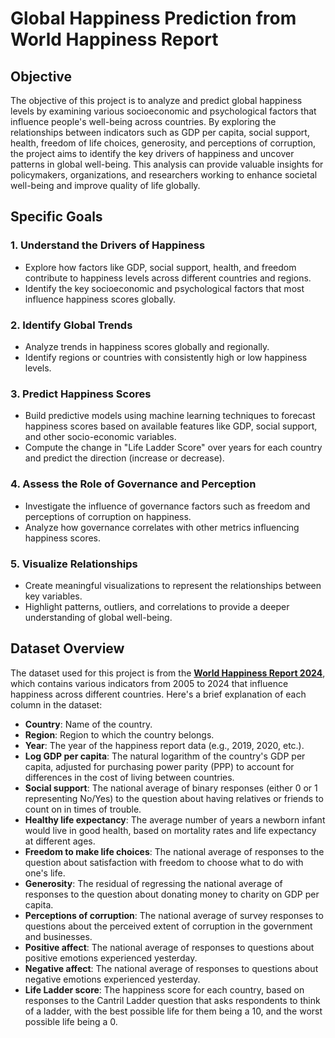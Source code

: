 # Global Happiness Prediction from World Happiness Report

## Objective
The objective of this project is to analyze and predict global happiness levels by examining various socioeconomic and psychological factors that influence people's well-being across countries. By exploring the relationships between indicators such as GDP per capita, social support, health, freedom of life choices, generosity, and perceptions of corruption, the project aims to identify the key drivers of happiness and uncover patterns in global well-being. This analysis can provide valuable insights for policymakers, organizations, and researchers working to enhance societal well-being and improve quality of life globally.

## Specific Goals

### 1. Understand the Drivers of Happiness
- Explore how factors like GDP, social support, health, and freedom contribute to happiness levels across different countries and regions.
- Identify the key socioeconomic and psychological factors that most influence happiness scores globally.

### 2. Identify Global Trends
- Analyze trends in happiness scores globally and regionally.
- Identify regions or countries with consistently high or low happiness levels.

### 3. Predict Happiness Scores
- Build predictive models using machine learning techniques to forecast happiness scores based on available features like GDP, social support, and other socio-economic variables.
- Compute the change in "Life Ladder Score" over years for each country and predict the direction (increase or decrease).

### 4. Assess the Role of Governance and Perception
- Investigate the influence of governance factors such as freedom and perceptions of corruption on happiness.
- Analyze how governance correlates with other metrics influencing happiness scores.

### 5. Visualize Relationships
- Create meaningful visualizations to represent the relationships between key variables.
- Highlight patterns, outliers, and correlations to provide a deeper understanding of global well-being.

## Dataset Overview
The dataset used for this project is from the [**World Happiness Report 2024**](https://worldhappiness.report/data/), which contains various indicators from 2005 to 2024 that influence happiness across different countries. Here's a brief explanation of each column in the dataset:

- **Country**: Name of the country.
- **Region**: Region to which the country belongs.
- **Year**: The year of the happiness report data (e.g., 2019, 2020, etc.).
- **Log GDP per capita**: The natural logarithm of the country's GDP per capita, adjusted for purchasing power parity (PPP) to account for differences in the cost of living between countries.
- **Social support**: The national average of binary responses (either 0 or 1 representing No/Yes) to the question about having relatives or friends to count on in times of trouble.
- **Healthy life expectancy**: The average number of years a newborn infant would live in good health, based on mortality rates and life expectancy at different ages.
- **Freedom to make life choices**: The national average of responses to the question about satisfaction with freedom to choose what to do with one's life.
- **Generosity**: The residual of regressing the national average of responses to the question about donating money to charity on GDP per capita.
- **Perceptions of corruption**: The national average of survey responses to questions about the perceived extent of corruption in the government and businesses.
- **Positive affect**: The national average of responses to questions about positive emotions experienced yesterday.
- **Negative affect**: The national average of responses to questions about negative emotions experienced yesterday.
- **Life Ladder score**: The happiness score for each country, based on responses to the Cantril Ladder question that asks respondents to think of a ladder, with the best possible life for them being a 10, and the worst possible life being a 0.

